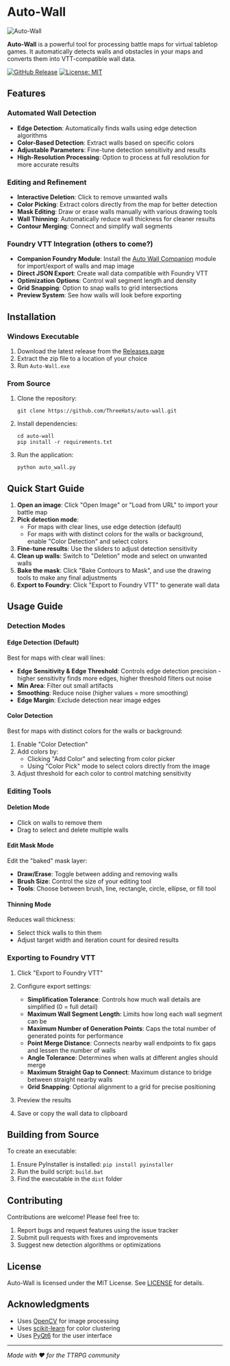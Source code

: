 # Auto-Wall

![Auto-Wall](resources/icon.ico)

**Auto-Wall** is a powerful tool for processing battle maps for virtual tabletop games. It automatically detects walls and obstacles in your maps and converts them into VTT-compatible wall data.

[![GitHub Release](https://img.shields.io/github/v/release/ThreeHats/auto-wall?style=flat&label=Latest)](https://github.com/ThreeHats/auto-wall/releases)
[![License: MIT](https://img.shields.io/badge/License-MIT-yellow.svg)](https://opensource.org/licenses/MIT)

## Features

### Automated Wall Detection
- **Edge Detection**: Automatically finds walls using edge detection algorithms
- **Color-Based Detection**: Extract walls based on specific colors
- **Adjustable Parameters**: Fine-tune detection sensitivity and results
- **High-Resolution Processing**: Option to process at full resolution for more accurate results

### Editing and Refinement
- **Interactive Deletion**: Click to remove unwanted walls
- **Color Picking**: Extract colors directly from the map for better detection
- **Mask Editing**: Draw or erase walls manually with various drawing tools
- **Wall Thinning**: Automatically reduce wall thickness for cleaner results
- **Contour Merging**: Connect and simplify wall segments

### Foundry VTT Integration (others to come?)
- **Companion Foundry Module**: Install the [Auto Wall Companion](https://github.com/ThreeHats/auto-wall-companion) module for import/export of walls and map image
- **Direct JSON Export**: Create wall data compatible with Foundry VTT
- **Optimization Options**: Control wall segment length and density
- **Grid Snapping**: Option to snap walls to grid intersections
- **Preview System**: See how walls will look before exporting

## Installation

### Windows Executable
1. Download the latest release from the [Releases page](https://github.com/ThreeHats/auto-wall/releases)
2. Extract the zip file to a location of your choice
3. Run `Auto-Wall.exe`

### From Source
1. Clone the repository:
   ```
   git clone https://github.com/ThreeHats/auto-wall.git
   ```

2. Install dependencies:
   ```
   cd auto-wall
   pip install -r requirements.txt
   ```

3. Run the application:
   ```
   python auto_wall.py
   ```

## Quick Start Guide

1. **Open an image**: Click "Open Image" or "Load from URL" to import your battle map
2. **Pick detection mode**:
   - For maps with clear lines, use edge detection (default)
   - For maps with with distinct colors for the walls or background, enable "Color Detection" and select colors
3. **Fine-tune results**: Use the sliders to adjust detection sensitivity
4. **Clean up walls**: Switch to "Deletion" mode and select on unwanted walls
5. **Bake the mask**: Click "Bake Contours to Mask", and use the drawing tools to make any final adjustments
6. **Export to Foundry**: Click "Export to Foundry VTT" to generate wall data

## Usage Guide

### Detection Modes

#### Edge Detection (Default)
Best for maps with clear wall lines:
- **Edge Sensitivity & Edge Threshold**: Controls edge detection precision - higher sensitivity finds more edges, higher threshold filters out noise
- **Min Area**: Filter out small artifacts
- **Smoothing**: Reduce noise (higher values = more smoothing)
- **Edge Margin**: Exclude detection near image edges

#### Color Detection
Best for maps with distinct colors for the walls or background:
1. Enable "Color Detection"
2. Add colors by:
   - Clicking "Add Color" and selecting from color picker
   - Using "Color Pick" mode to select colors directly from the image
3. Adjust threshold for each color to control matching sensitivity

### Editing Tools

#### Deletion Mode
- Click on walls to remove them
- Drag to select and delete multiple walls

#### Edit Mask Mode
Edit the "baked" mask layer:
- **Draw/Erase**: Toggle between adding and removing walls
- **Brush Size**: Control the size of your editing tool
- **Tools**: Choose between brush, line, rectangle, circle, ellipse, or fill tool

#### Thinning Mode
Reduces wall thickness:
- Select thick walls to thin them
- Adjust target width and iteration count for desired results

### Exporting to Foundry VTT

1. Click "Export to Foundry VTT"
2. Configure export settings:
   - **Simplification Tolerance**: Controls how much wall details are simplified (0 = full detail)
   - **Maximum Wall Segment Length**: Limits how long each wall segment can be
   - **Maximum Number of Generation Points**: Caps the total number of generated points for performance
   - **Point Merge Distance**: Connects nearby wall endpoints to fix gaps and lessen the number of walls
   - **Angle Tolerance**: Determines when walls at different angles should merge
   - **Maximum Straight Gap to Connect**: Maximum distance to bridge between straight nearby walls
   - **Grid Snapping**: Optional alignment to a grid for precise positioning

3. Preview the results
4. Save or copy the wall data to clipboard

## Building from Source

To create an executable:

1. Ensure PyInstaller is installed: `pip install pyinstaller`
2. Run the build script: `build.bat`
3. Find the executable in the `dist` folder

## Contributing

Contributions are welcome! Please feel free to:

1. Report bugs and request features using the issue tracker
2. Submit pull requests with fixes and improvements
3. Suggest new detection algorithms or optimizations

## License

Auto-Wall is licensed under the MIT License. See [LICENSE](LICENSE) for details.

## Acknowledgments

- Uses [OpenCV](https://opencv.org/) for image processing
- Uses [scikit-learn](https://scikit-learn.org/) for color clustering
- Uses [PyQt6](https://www.riverbankcomputing.com/software/pyqt/) for the user interface

---

*Made with ❤️ for the TTRPG community*
